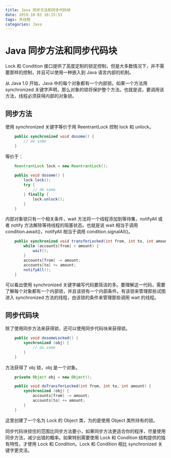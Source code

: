 ```yaml
---
title: Java 同步方法和同步代码块
date: 2019-10-03 16:15:53
tags: 多线程
categories: Java
---
```


# Java 同步方法和同步代码块

Lock 和 Condition 接口提供了高度定制的锁定控制，但是大多数情况下，并不需要那样的控制，并且可以使用一种嵌入到 Java 语言内部的机制。

从 Java 1.0 开始，Java 中的每个对象都有一个内部锁。如果一个方法用 synchronized 关键字声明，那么对象的锁将保护整个方法。也就是说，要调用该方法，线程必须获得内部的对象锁。

## 同步方法

使用 synchronized 关键字等价于用 ReentrantLock 控制 lock 和 unlock。

```java
    public synchronized void dosome() {
        // do some
    }
```

等价于：

```java
    ReentrantLock lock = new ReentrantLock();
    
    public void dosome() {
        lock.lock();
        try {
            // do some
        } finally {
            lock.unlock();
        }
    }
```

内部对象锁只有一个相关条件，wait 方法将一个线程添加到等待集，notifyAll 或者 notify 方法解除等待线程的阻塞状态。也就是说 wait 相当于调用 condition.await()，notifyAll 相当于调用 condition.signalAll()。

```java
    public synchronized void transferLocked(int from, int to, int amount) throws InterruptedException {
        while (accounts[from] < amount) {
            wait();
        }
        accounts[from] -= amount;
        accounts[to] += amount;
        notifyAll();
    }
```

可以看出使用 synchronized 关键字编写代码要简洁的多。要理解这一代码，需要了解每个对象都有一个内部锁，并且该锁有一个内部条件。有该锁来管理那些试图进入 synchronized 方法的线程，由该锁的条件来管理那些调用 wait 的线程。

## 同步代码块

除了使用同步方法来获得锁，还可以使用同步代码块来获得锁。

```java
    public void dosomeLocked() {
        synchronized (obj) {
            // do some
        }
    }
```

方法获得了 obj 锁，obj 是一个对象。

```java
    private Object obj = new Object();

    public void doTransferLocked(int from, int to, int amount) {
        synchronized (obj) {
            accounts[from] -= amount;
            accounts[to] += amount;
        }
    }
```

这里创建了一个名为 Lock 的 Object 类，为的是使用 Object 类所持有的锁。

同步代码块锁住的范围比同步方法要小，如果同步方法更适合你的程序，尽量使用同步方法，减少出错的概率。如果特别需要使用 Lock 和 Condition 结构提供的独有特性，才使用 Lock 和 Condition。Lock 和 Condition 相比 synchronized 关键字更灵活。

